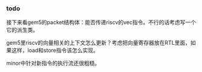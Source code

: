 ### todo

接下来看gem5的packet结构体：能否传递riscv的vec指令。不行的话考虑写一个它的派生类。

gem5里riscv的向量相关的上下文怎么更新？考虑把向量寄存器放在RTL里面，如果这样，load和store指令该怎么实现。

minor中针对新指令的执行流还很粗糙。


